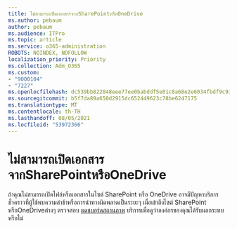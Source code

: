 ```yaml
---
title: ไม่สามารถเปิดเอกสารจากSharePointหรือOneDrive
ms.author: pebaum
author: pebaum
ms.audience: ITPro
ms.topic: article
ms.service: o365-administration
ROBOTS: NOINDEX, NOFOLLOW
localization_priority: Priority
ms.collection: Adm_O365
ms.custom:
- "9000104"
- "7227"
ms.openlocfilehash: dc539bb822048eee77ee0babddf5e01c8a68e2e6034fbdf9c932eff2c0e3119a
ms.sourcegitcommit: b5f7da89a650d2915dc652449623c78be6247175
ms.translationtype: MT
ms.contentlocale: th-TH
ms.lasthandoff: 08/05/2021
ms.locfileid: "53972366"
---
```

# <a name="unable-to-open-documents-from-sharepoint-or-onedrive"></a>ไม่สามารถเปิดเอกสารจากSharePointหรือOneDrive

ถ้าคุณไม่สามารถเปิดไฟล์หรือเอกสารในไซต์ SharePoint หรือ OneDrive อาจมีปัญหาบริการชั่วคราวที่ผู้ใช้พบความล่าช้าหรือการนําทางผิดพลาดเป็นระยะๆ เมื่อเข้าถึงไซต์ SharePoint หรือOneDriveต่างๆ ตรวจสอบ [แดชบอร์ดสถานภาพ](https://admin.microsoft.com/AdminPortal/Home#/servicehealth) บริการเพื่อดูว่าองค์กรของคุณได้รับผลกระทบหรือไม่
